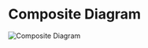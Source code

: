# Composite Diagram
![Composite Diagram](https://user-images.githubusercontent.com/82274701/115023877-f7a96680-9edc-11eb-9808-78d5caaee120.png)

